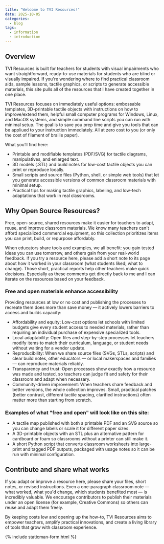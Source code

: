 ```yaml
---
title: "Welcome to TVI Resources!"
date: 2025-10-05
categories:
  - blog
tags:
  - information
  - introduction
---
```


## Overview

TVI Resources is built for teachers for students with visual impairments who want straightforward, ready-to-use materials for students who are blind or visually impaired. If you're wondering where to find practical classroom aids, sample lessons, tactile graphics, or scripts to generate accessible materials, this site pulls all of the resources that I have created together in one place.

TVI Resources focuses on immediately useful options: embossable templates, 3D-printable tactile objects with instructions on how to improve/extend them, helpful small computer programs for Windows, Linux, and MacOS systems, and simple command line scripts you can run with minimal setup. The goal is to save you prep time and give you tools that can be appliued to your instruction immediately. All at zero cost to you (or only the cost of filament of braille paper).

What you’ll find here:

- Printable and modifiable templates (PDF/SVG) for tactile diagrams, manipulatives, and enlarged text.
- 3D models (.STL) and build notes for low-cost tactile objects you can print or reproduce locally.
- Small scripts and source files (Python, shell, or simple web tools) that let you generate accessible versions of common classroom materials with minimal setup.
- Practical tips for making tactile graphics, labeling, and low-tech adaptations that work in real classrooms.

## Why Open Source Resources?

Free, open-source, shared resources make it easier for teachers to adapt, reuse, and improve classroom materials. We know many teachers can't afford specialized commercial equipment, so this collection prioritizes items you can print, build, or repurpose affordably.

When educators share tools and examples, we all benefit: you gain tested ideas you can use tomorrow, and others gain from your real-world feedback. If you try a resource here, please add a short note to its page about how it worked in your classroom (what students liked, what to change). Those short, practical reports help other teachers make quick decisions. Especially as these comments get directly back to me and I can iterate on the resources based on your feedback.

### Free and open materials enhance accessibility

Providing resources at low or no cost and publishing the processes to recreate them does more than save money — it actively lowers barriers to access and builds capacity:

- Affordability and equity: Low-cost options let schools with limited budgets give every student access to needed materials, rather than requiring an individual purchase of expensive specialized tools.
- Local adaptability: Open files and step-by-step processes let teachers modify items to match their curriculum, language, or student needs without waiting for a vendor update.
- Reproducibility: When we share source files (SVGs, STLs, scripts) and clear build notes, other educators — or local makerspaces and families — can reproduce materials reliably.
- Transparency and trust: Open processes show exactly how a resource was made and tested, so teachers can judge fit and safety for their classroom and adapt when necessary.
- Community-driven improvement: When teachers share feedback and better versions, the whole collection improves. Small, practical patches (better contrast, different tactile spacing, clarified instructions) often matter more than starting from scratch.

### Examples of what "free and open" will look like on this site:

- A tactile map published with both a printable PDF and an SVG source so you can change labels or scale it for different paper sizes.
- A 3D-printable objects with an STL plus an alternative pattern for cardboard or foam so classrooms without a printer can still make it.
- A short Python script that converts classroom worksheets into large-print and tagged PDF outputs, packaged with usage notes so it can be run with minimal configuration.

## Contribute and share what works

If you adapt or improve a resource here, please share your files, short notes, or revised instructions. Even a one-paragraph classroom note — what worked, what you'd change, which students benefited most — is incredibly valuable. We encourage contributors to publish their materials under an open license (for example, Creative Commons) so others can reuse and adapt them freely.

By keeping costs low and opening up the how-to, TVI Resources aims to empower teachers, amplify practical innovations, and create a living library of tools that grow with classroom experience.

{% include staticman-form.html %} 